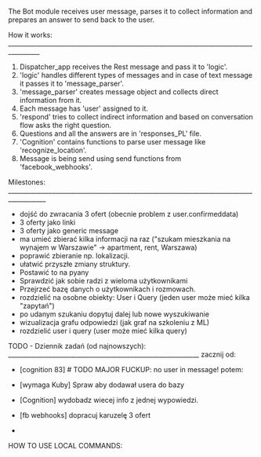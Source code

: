 
The Bot module receives user message, parses it to collect information and prepares an answer to send back to the user.

How it works:   ________________________________________________________________________________________
1. Dispatcher_app receives the Rest message and pass it to 'logic'.
2. 'logic' handles different types of messages and in case of text message it passes it to 'message_parser'.
3. 'message_parser' creates message object and collects direct information from it.
4. Each message has 'user' assigned to it. 
5. 'respond' tries to collect indirect information and based on conversation flow asks the right question.
6. Questions and all the answers are in 'responses_PL' file.
7. 'Cognition' contains functions to parse user message like 'recognize_location'.
8. Message is being send using send functions from 'facebook_webhooks'.

Milestones:   __________________________________________________________________________________________
- dojść do zwracania 3 ofert (obecnie problem z user.confirmeddata)
- 3 oferty jako linki
- 3 oferty jako generic message
- ma umieć zbierać kilka informacji na raz ("szukam mieszkania na wynajem w Warszawie" -> apartment, rent, Warszawa)
- poprawić zbieranie np. lokalizacji.
- ułatwić przyszłe zmiany struktury.
- Postawić to na pyany
- Sprawdzić jak sobie radzi z wieloma użytkownikami
- Przejrzeć bazę danych o użytkownikach i rozmowach.
- rozdzielić na osobne obiekty: User i Query (jeden user może mieć kilka "zapytań")
- po udanym szukaniu dopytuj dalej lub nowe wyszukiwanie
- wizualizacja grafu odpowiedzi (jak graf na szkoleniu z ML)
- rozdzielić user i query (user może mieć kilka query)

TODO - Dziennik zadań (od najnowszych):   _____________________________________________________________
zacznij od:
- [cognition 83] # TODO MAJOR FUCKUP: no user in message!
potem:
- [wymaga Kuby] Spraw aby dodawał usera do bazy   

- [Cognition] wydobadz wiecej info z jednej wypowiedzi.
- [fb webhooks] dopracuj karuzelę 3 ofert
- 

HOW TO USE LOCAL COMMANDS:


